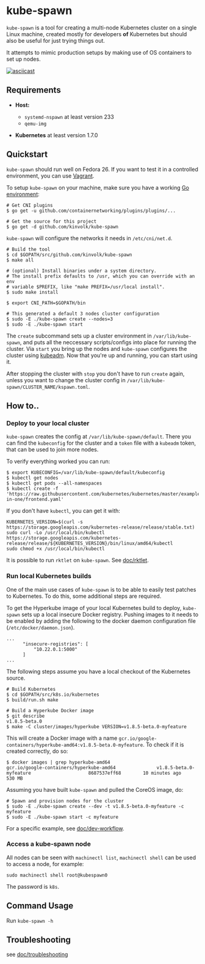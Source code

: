 # kube-spawn

`kube-spawn` is a tool for creating a multi-node Kubernetes cluster on a single Linux machine, created mostly for developers __of__ Kubernetes but should also be useful for just trying things out.

It attempts to mimic production setups by making use of OS containers to set up nodes.

[![asciicast](https://asciinema.org/a/132605.png)](https://asciinema.org/a/132605)

## Requirements

* **Host:**
  - `systemd-nspawn` at least version 233
  - `qemu-img`

* **Kubernetes** at least version 1.7.0

## Quickstart

`kube-spawn` should run well on Fedora 26. If you want to test it in a
controlled environment, you can use [Vagrant](doc/vagrant.md).

To setup `kube-spawn` on your machine, make sure you have a working [Go environment](https://golang.org/doc/install):

```
# Get CNI plugins
$ go get -u github.com/containernetworking/plugins/plugins/...

# Get the source for this project
$ go get -d github.com/kinvolk/kube-spawn
```

`kube-spawn` will configure the networks it needs in `/etc/cni/net.d`.

```
# Build the tool
$ cd $GOPATH/src/github.com/kinvolk/kube-spawn
$ make all

# (optional) Install binaries under a system directory.
# The install prefix defaults to /usr, which you can override with an env
# variable $PREFIX, like "make PREFIX=/usr/local install".
$ sudo make install

$ export CNI_PATH=$GOPATH/bin

# This generated a default 3 nodes cluster configuration
$ sudo -E ./kube-spawn create --nodes=3
$ sudo -E ./kube-spawn start
```

The `create` subcommand sets up a cluster environment in `/var/lib/kube-spawn`, and puts all the neccessary
scripts/configs into place for running the cluster.
Via `start` you bring up the nodes and `kube-spawn` configures the cluster using [kubeadm](https://github.com/kubernetes/kubeadm).
Now that you're up and running, you can start using it.

After stopping the cluster with `stop` you don't have to run `create` again, unless you want to change the cluster config in
`/var/lib/kube-spawn/CLUSTER_NAME/kspawn.toml`.

## How to..

### Deploy to your local cluster

`kube-spawn` creates the config at `/var/lib/kube-spawn/default`. There you can find the `kubeconfig` for the cluster and a `token` file with a `kubeadm` token, that can be used to join more nodes.

To verify everything worked you can run:
```
$ export KUBECONFIG=/var/lib/kube-spawn/default/kubeconfig
$ kubectl get nodes
$ kubectl get pods --all-namespaces
$ kubectl create -f 'https://raw.githubusercontent.com/kubernetes/kubernetes/master/examples/guestbook/all-in-one/frontend.yaml'
```

If you don't have `kubectl`, you can get it with:
```
KUBERNETES_VERSION=$(curl -s https://storage.googleapis.com/kubernetes-release/release/stable.txt)
sudo curl -Lo /usr/local/bin/kubectl https://storage.googleapis.com/kubernetes-release/release/${KUBERNETES_VERSION}/bin/linux/amd64/kubectl
sudo chmod +x /usr/local/bin/kubectl
```

It is possible to run `rktlet` on `kube-spawn`. See [doc/rktlet](doc/rktlet.md).

### Run local Kubernetes builds

One of the main use cases of `kube-spawn` is to be able to easily test patches to
Kubernetes. To do this, some additional steps are required.

To get the Hyperkube image of your local Kubernetes build to deploy, `kube-spawn` sets up
a local insecure Docker registry. Pushing images to it needs to be enabled by adding
the following to the docker daemon configuration file (`/etc/docker/daemon.json`).

```
...
      "insecure-registries": [
          "10.22.0.1:5000"
      ]
...
```

The following steps assume you have a local checkout of the Kubernetes source.

```
# Build Kubernetes
$ cd $GOPATH/src/k8s.io/kubernetes
$ build/run.sh make

# Build a Hyperkube Docker image
$ git describe
v1.8.5-beta.0
$ make -C cluster/images/hyperkube VERSION=v1.8.5-beta.0-myfeature
```

This will create a Docker image with a name `gcr.io/google-containers/hyperkube-amd64:v1.8.5-beta.0-myfeature`.
To check if it is created correctly, do so:

```
$ docker images | grep hyperkube-amd64
gcr.io/google-containers/hyperkube-amd64               v1.8.5-beta.0-myfeature                     8687537eff68        10 minutes ago      530 MB
```

Assuming you have built `kube-spawn` and pulled the CoreOS image, do:

```
# Spawn and provision nodes for the cluster
$ sudo -E ./kube-spawn create --dev -t v1.8.5-beta.0-myfeature -c myfeature
$ sudo -E ./kube-spawn start -c myfeature
```

For a specific example, see [doc/dev-workflow](doc/dev-workflow.md).

### Access a kube-spawn node

All nodes can be seen with `machinectl list`, `machinectl shell` can be used to access a node, for example:

```
sudo machinectl shell root@kubespawn0
```

The password is `k8s`.


## Command Usage

Run `kube-spawn -h`

## Troubleshooting

see [doc/troubleshooting](doc/troubleshooting.md)

